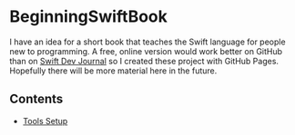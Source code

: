 # BeginningSwiftBook

I have an idea for a short book that teaches the Swift language for people new to programming. A free, online version would work better on GitHub than on [Swift Dev Journal](https://swiftdevjournal.com) so I created these project with GitHub Pages. Hopefully there will be more material here in the future.

## Contents

* [Tools Setup](ToolsSetup)
